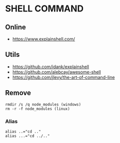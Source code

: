 # SHELL COMMAND

## Online

- https://www.explainshell.com/

## Utils

- https://github.com/idank/explainshell
- https://github.com/alebcay/awesome-shell
- https://github.com/jlevy/the-art-of-command-line

## Remove

```
rmdir /s /q node_modules (windows)
rm -r -f node_modules (linux)
```

### Alias

```
alias ..="cd .."
alias ...="cd ../.."
```
